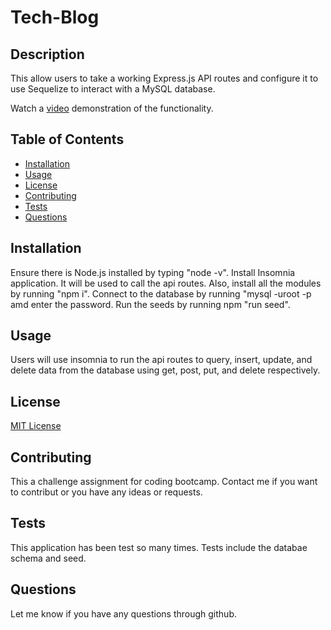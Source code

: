 # Tech-Blog

## Description

This allow users to take a working Express.js API routes and configure it to use Sequelize to interact with a MySQL database. 

Watch a [video](https://drive.google.com/file/d/1rRVWjY3IRI4WtbxghgdXLfjKvP2Q_tU-/view?usp=sharing) demonstration of the functionality.


## Table of Contents

* [Installation](#installation)
* [Usage](#usage)
* [License](#license)
* [Contributing](#contributing)
* [Tests](#tests)
* [Questions](#questions)

## Installation

Ensure there is Node.js installed by typing "node -v". Install Insomnia application. It will be used to call the api routes. Also, install all the modules by running "npm i". Connect to the database by running "mysql -uroot -p amd enter the password. Run the seeds by running npm "run seed". 


## Usage

Users will use insomnia to run the api routes to query, insert, update, and delete data from the database using get, post, put, and delete respectively.


## License

[MIT License](https://opensource.org/licenses/MIT)


## Contributing

This a challenge assignment for coding bootcamp. Contact me if you want to contribut or you have any ideas or requests.


## Tests
This application has been test so many times. Tests include the databae schema and seed. 


## Questions
Let me know if you have any questions through github. 


